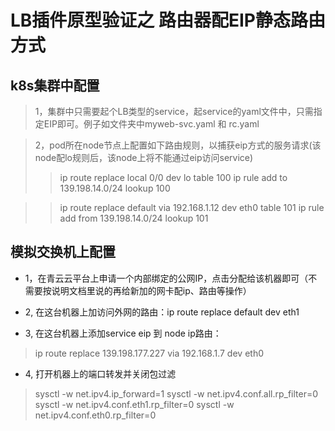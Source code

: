 # LB插件原型验证之 路由器配EIP静态路由方式

## k8s集群中配置
> 1，集群中只需要起个LB类型的service，起service的yaml文件中，只需指定EIP即可。例子如文件夹中myweb-svc.yaml 和 rc.yaml

> 2，pod所在node节点上配置如下路由规则，以捕获eip方式的服务请求(该node配lo规则后，该node上将不能通过eip访问service)
>> ip route replace local 0/0 dev lo table 100
>> ip rule add to 139.198.14.0/24 lookup 100

>> ip route replace default via 192.168.1.12 dev eth0 table 101
>> ip rule add from 139.198.14.0/24 lookup 101

## 模拟交换机上配置
- 1，在青云云平台上申请一个内部绑定的公网IP，点击分配给该机器即可（不需要按说明文档里说的再给新加的网卡配ip、路由等操作）

- 2, 在这台机器上加访问外网的路由：ip route replace default dev eth1

- 3, 在这台机器上添加service eip 到 node ip路由：
> ip route replace 139.198.177.227 via 192.168.1.7 dev eth0

- 4, 打开机器上的端口转发并关闭包过滤
> sysctl -w net.ipv4.ip_forward=1
> sysctl -w net.ipv4.conf.all.rp_filter=0
> sysctl -w net.ipv4.conf.eth1.rp_filter=0
> sysctl -w net.ipv4.conf.eth0.rp_filter=0
